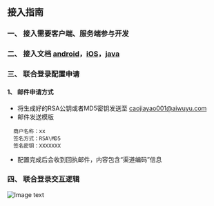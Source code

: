 ## 接入指南
### 一、 接入需要客户端、服务端参与开发
### 二、 接入文档 [android](https://github.com/aiwuyu-sdk/aiwuyu-android-sdk)，[iOS](https://github.com/aiwuyu-sdk/aiwuyu-iOS-sdk)，[java](https://github.com/aiwuyu-sdk/aiwuyu-server-sdk)
### 三、 联合登录配置申请
#### 1、 邮件申请方式
* 将生成好的RSA公钥或者MD5密钥发送至 caojiayao001@aiwuyu.com
* 邮件发送模版
```
  商户名称：xx
  签名方式：RSA\MD5
  签名密钥：XXXXXXX
```
* 配置完成后会收到回执邮件，内容包含“渠道编码”信息
### 四、 联合登录交互逻辑
![Image text](https://aiwuyu-cms-prd.oss-cn-hangzhou.aliyuncs.com/Pic/sdk-doc/%E7%88%B1%E7%89%A9%E8%AF%AD%E8%81%94%E5%90%88%E7%99%BB%E5%BD%95_20190515_2.png)

